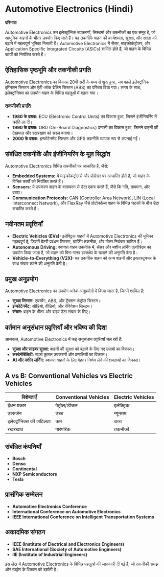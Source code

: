 # Automotive Electronics (Hindi)

**परिभाषा**

Automotive Electronics उन इलेक्ट्रॉनिक उपकरणों, सिस्टमों और तकनीकों का एक समूह है, जो आधुनिक वाहनों के भीतर उपयोग किए जाते हैं। यह तकनीकें वाहन की कार्यक्षमता, सुरक्षा, और दक्षता को बढ़ाने में महत्वपूर्ण भूमिका निभाती हैं। Automotive Electronics में सेंसर, माइक्रोकंट्रोलर, और Application Specific Integrated Circuits (ASICs) शामिल होते हैं, जो वाहन के विभिन्न कार्यों को नियंत्रित करते हैं।

## ऐतिहासिक पृष्ठभूमि और तकनीकी प्रगति

Automotive Electronics का विकास 20वीं सदी के मध्य से शुरू हुआ, जब पहले इलेक्ट्रॉनिक इग्निशन सिस्टम और एंटी-लॉक ब्रेकिंग सिस्टम (ABS) का परिचय दिया गया। समय के साथ, इलेक्ट्रॉनिक्स का उपयोग वाहन के विभिन्न पहलुओं में बढ़ता गया। 

### तकनीकी प्रगति

- **1980 के दशक:** ECU (Electronic Control Units) का विकास हुआ, जिसने इंजीनियरिंग में क्रांति ला दी।
- **1990 के दशक:** OBD (On-Board Diagnostics) प्रणाली का विकास हुआ, जिसने वाहनों की देखभाल और रखरखाव को सरल बनाया।
- **2000 के दशक:** इन्फोटेनमेंट सिस्टम और GPS तकनीकें व्यापक रूप से अपनाई गईं।

## संबंधित तकनीकें और इंजीनियरिंग के मूल सिद्धांत

Automotive Electronics विभिन्न तकनीकों पर आधारित है, जैसे:

- **Embedded Systems:** ये माइक्रोकंट्रोलर्स और प्रोसेसर पर आधारित होते हैं, जो वाहन के विभिन्न कार्यों को नियंत्रित करते हैं।
- **Sensors:** ये उपकरण वाहन के वातावरण से डेटा एकत्र करते हैं, जैसे कि गति, तापमान, और दबाव।
- **Communication Protocols:** CAN (Controller Area Network), LIN (Local Interconnect Network), और FlexRay जैसे प्रोटोकॉल्स वाहन के विभिन्न घटकों के बीच डेटा संचारित करते हैं।

## नवीनतम प्रवृत्तियाँ

- **Electric Vehicles (EVs):** इलेक्ट्रिक वाहनों में Automotive Electronics की भूमिका महत्वपूर्ण है, जिसमें बैटरी प्रबंधन सिस्टम, चार्जिंग तकनीक, और मोटर नियंत्रण शामिल हैं।
- **Autonomous Driving:** स्वायत्त वाहन तकनीक में, सेंसर और मशीन लर्निंग एल्गोरिदम का उपयोग किया जाता है, जो वाहन को बिना मानव हस्तक्षेप के चलाने की अनुमति देता है।
- **Vehicle-to-Everything (V2X):** यह तकनीक वाहन को अन्य वाहनों और इन्फ्रास्ट्रक्चर के साथ संचार करने की अनुमति देती है।

## प्रमुख अनुप्रयोग

Automotive Electronics का उपयोग अनेक अनुप्रयोगों में किया जाता है, जिनमें शामिल हैं:

- **सुरक्षा सिस्टम:** एयरबैग, ABS, और ट्रैक्शन कंट्रोल सिस्टम।
- **इन्फोटेनमेंट:** ऑडियो, वीडियो, और नेविगेशन सिस्टम।
- **संचार:** वाहन के भीतर और बाहर डेटा संचार के लिए।

## वर्तमान अनुसंधान प्रवृत्तियाँ और भविष्य की दिशा

आजकल, Automotive Electronics में कई अनुसंधान प्रवृत्तियाँ चल रही हैं:

- **सुरक्षा और साइबर सुरक्षा:** वाहनों की सुरक्षा को बढ़ाने के लिए नए उपायों का विकास।
- **सस्टेनेबिलिटी:** ऊर्जा कुशल उपकरणों और प्रणालियों का विकास।
- **AI और मशीन लर्निंग:** स्वायत्त वाहनों के लिए बेहतर निर्णय लेने की क्षमताओं का विकास।

## A vs B: Conventional Vehicles vs Electric Vehicles

| विशेषताएँ               | Conventional Vehicles | Electric Vehicles  |
|------------------------|----------------------|-------------------|
| ईंधन प्रकार            | पेट्रोल/डीजल         | इलेक्ट्रिक        |
| उत्सर्जन                | उच्च                  | न्यूनतम           |
| इलेक्ट्रॉनिक्स की जटिलता | कम                   | उच्च              |
| रखरखाव                | पारंपरिक             | तकनीकी           |

## संबंधित कंपनियाँ

- **Bosch**
- **Denso**
- **Continental**
- **NXP Semiconductors**
- **Tesla**

## प्रासंगिक सम्मेलन

- **Automotive Electronics Conference**
- **International Conference on Automotive Electronics**
- **IEEE International Conference on Intelligent Transportation Systems**

## अकादमिक संगठन

- **IEEE (Institute of Electrical and Electronics Engineers)**
- **SAE International (Society of Automotive Engineers)**
- **IIE (Institute of Industrial Engineers)**

इस लेख में Automotive Electronics के विभिन्न पहलुओं की जानकारी दी गई है, जो तकनीकी समझ और उद्योग के विकास को दर्शाती है।